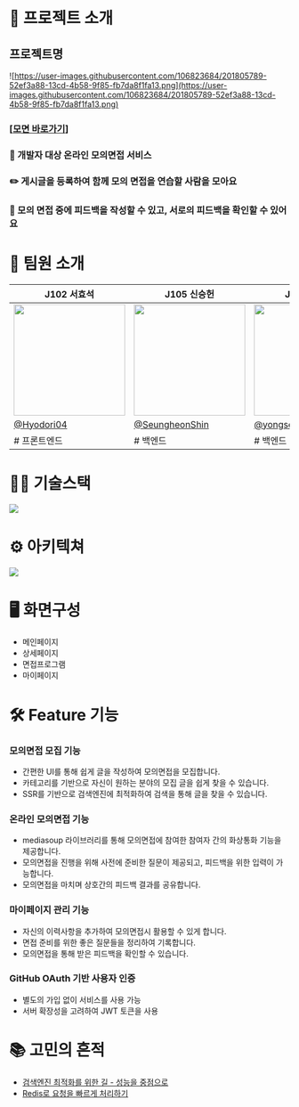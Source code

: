 # 📢 프로젝트 소개

## 프로젝트명
![https://user-images.githubusercontent.com/106823684/201805789-52ef3a88-13cd-4b58-9f85-fb7da8f1fa13.png](https://user-images.githubusercontent.com/106823684/201805789-52ef3a88-13cd-4b58-9f85-fb7da8f1fa13.png)

### [[모면 바로가기](https://www.momyeon.site/)]

### 🐬 개발자 대상 온라인 모의면접 서비스

### ✏️ 게시글을 등록하여 함께 모의 면접을 연습할 사람을 모아요

### 🌟 모의 면접 중에 피드백을 작성할 수 있고, 서로의 피드백을 확인할 수 있어요



# 🎤 팀원 소개

|J102 서효석|J105 신승헌|J206 최용석|J219 홍순규|
|------|---|---|---|
|<img src="https://user-images.githubusercontent.com/75475398/206685316-4d821791-e7c2-4ef6-b0e7-79b6cd2b2321.png" width="200" height="200"></img> | <img src="https://user-images.githubusercontent.com/75475398/206686138-c50b9db5-ef24-4b33-9d3d-307493a28b57.png" width="200" height="200"></img> | <img src="https://user-images.githubusercontent.com/75475398/206686616-809084ae-829a-4bd8-84c0-e5a1754c80dc.png" width="200" height="200"></img> | <img src="https://user-images.githubusercontent.com/75475398/206686724-38677f21-1bfa-44e2-ae76-4a8f0c46cc9f.gif" width="200" height="200"></img> |
|[@Hyodori04](https://github.com/Hyodori04)|[@SeungheonShin](https://github.com/SeungheonShin)|[@yongseok-dev](https://github.com/yongseok-dev)|[@kabosuMy3a](https://github.com/kabosumy3a)|
|# 프론트엔드|# 백엔드|# 백엔드|# 프론트엔드 ~|


# 👨‍💻 기술스택
![](https://user-images.githubusercontent.com/75475398/206688942-4bdeb940-0f89-419d-b1f1-f3329cd7933f.png)


# ⚙ 아키텍쳐
![](https://user-images.githubusercontent.com/75475398/206688956-24bf6b8d-a8cb-4803-b52b-b3817d61d666.png)


# 🖥️ 화면구성

- 메인페이지
- 상세페이지
- 면접프로그램
- 마이페이지

# 🛠️ Feature 기능

### 모의면접 모집 기능

- 간편한 UI를 통해 쉽게 글을 작성하여 모의면접을 모집합니다.
- 카테고리를 기반으로 자신이 원하는 분야의 모집 글을 쉽게 찾을 수 있습니다.
- SSR를 기반으로 검색엔진에 최적화하여 검색을 통해 글을 찾을 수 있습니다.

### 온라인 모의면접 기능

- mediasoup 라이브러리를 통해 모의면접에 참여한 참여자 간의 화상통화 기능을 제공합니다.
- 모의면접을 진행을 위해 사전에 준비한 질문이 제공되고, 피드백을 위한 입력이 가능합니다.
- 모의면접을 마치며 상호간의 피드백 결과를 공유합니다.

### 마이페이지 관리 기능

- 자신의 이력사항을 추가하여 모의면접시 활용할 수 있게 합니다.
- 면접 준비를 위한 좋은 질문들을 정리하여 기록합니다.
- 모의면접을 통해 받은 피드백을 확인할 수 있습니다.

### GitHub OAuth 기반 사용자 인증

- 별도의 가입 없이 서비스를 사용 가능
- 서버 확장성을 고려하여 JWT 토큰을 사용

# 📚 고민의 흔적
- [검색엔진 최적화를 위한 길 - 성능을 중점으로](https://github.com/boostcampwm-2022/web23_MoMyeon/wiki/%EA%B2%80%EC%83%89%EC%97%94%EC%A7%84-%EC%B5%9C%EC%A0%81%ED%99%94%EB%A5%BC-%EC%9C%84%ED%95%9C-%EA%B8%B8:-%EC%84%B1%EB%8A%A5%EC%9D%84-%EC%A4%91%EC%A0%90%EC%9C%BC%EB%A1%9C)
- [Redis로 요청을 빠르게 처리하기](https://github.com/boostcampwm-2022/web23_MoMyeon/wiki/Redis%EB%A1%9C-%EC%9A%94%EC%B2%AD%EC%9D%84-%EB%B9%A0%EB%A5%B4%EA%B2%8C-%EC%B2%98%EB%A6%AC%ED%95%98%EA%B8%B0)

